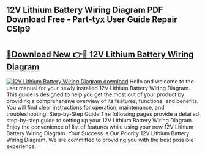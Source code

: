 ## 12V Lithium Battery Wiring Diagram PDF Download Free - Part-tyx User Guide Repair CSIp9

# <h2><a href="http://dfncbcl.blite.top/?on=12V+Lithium+Battery+Wiring+Diagram">🔗Download New 👉🔴 12V Lithium Battery Wiring Diagram</a></h2>

[![12V Lithium Battery Wiring Diagram download](https://i.imgur.com/lujVjoI.png)](http://dfncbcl.blite.top/?on=12V+Lithium+Battery+Wiring+Diagram)
Hello and welcome to the user manual for your newly installed 12V Lithium Battery Wiring Diagram. This guide is designed to help you get the most out of your product by providing a comprehensive overview of its features, functions, and benefits. You will find clear instructions for operation, maintenance, and troubleshooting. Step-by-Step Guide The following pages provide a detailed step-by-step guide to setting up your 12V Lithium Battery Wiring Diagram. Enjoy the convenience of list of features while using your new 12V Lithium Battery Wiring Diagram. Your Success is Our Priority 12V Lithium Battery Wiring Diagram. We are committed to providing you with the best possible experience.
